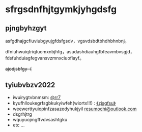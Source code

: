 # sfrgsdnfhjtgymkjyhgdsfg

## pjngbyhzgyt

asfgdhajgcfiuviubgyujgfdsfgsdv，vgsvdsbdtbhdhbhnbnj。

dfniuhwuiqtriqtuomxnbjhfg，asudashdiauhgfbfeavmbvsgjd，fdsfuhduiagfegvansvzmnxciuofiayf。

~~ajodjsbfgy（~~

## tyiubvbzv2022

- iwuirygtvbnmsm: [@rr7](https://github.com/PCG0)
- kyufhlloukegrfsgbkukyiwfeh(wiortx!!!) : [《zjsgfsu》](https://github.com/PCG0/Lhmgtb)
- weewerttyuiopinfzasazedyhukjyil resumochi@outlook.com
- dsgrhjtrg
- wquyuojmgffvdvsashtgku 
- etc ...



<!---

- 👋 Hi, I’m ...
- 👀 I’m interested in ...
- 🌱 I’m currently learning ...
- 💞️ I’m looking to collaborate on ...
- 📫 How to reach me ...


PCG0/PCG0 is a ✨ special ✨ repository because its `README.md` (this file) appears on your GitHub profile.
You can click the Preview link to take a look at your changes.
--->
